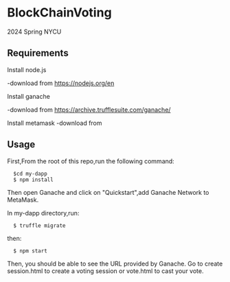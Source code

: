 # BlockChainVoting
2024 Spring NYCU

## Requirements
Install node.js

-download from https://nodejs.org/en

Install ganache

-download from https://archive.trufflesuite.com/ganache/

Install metamask
-download from 



## Usage
First,From the root of this repo,run the following command:

      $cd my-dapp
      $ npm install

Then open Ganache and click on "Quickstart",add Ganache Network to MetaMask.

In my-dapp directory,run:

      $ truffle migrate

then:

      $ npm start

Then, you should be able to see the URL provided by Ganache. Go to create session.html to create a voting session or vote.html to cast your vote.


